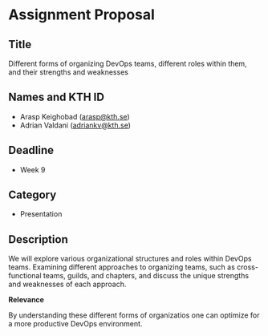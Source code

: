 # Assignment Proposal

## Title

Different forms of organizing DevOps teams, different roles within them, and their strengths and weaknesses

## Names and KTH ID

- Arasp Keighobad (arasp@kth.se)
- Adrian Valdani (adriankv@kth.se)

## Deadline

- Week 9

## Category

- Presentation

## Description

We will explore various organizational structures and roles within DevOps teams. Examining different approaches to organizing teams, such as cross-functional teams, guilds, and chapters, and discuss the unique strengths and weaknesses of each approach.

**Relevance**

By understanding these different forms of organizatios one can optimize for a more productive DevOps environment.
